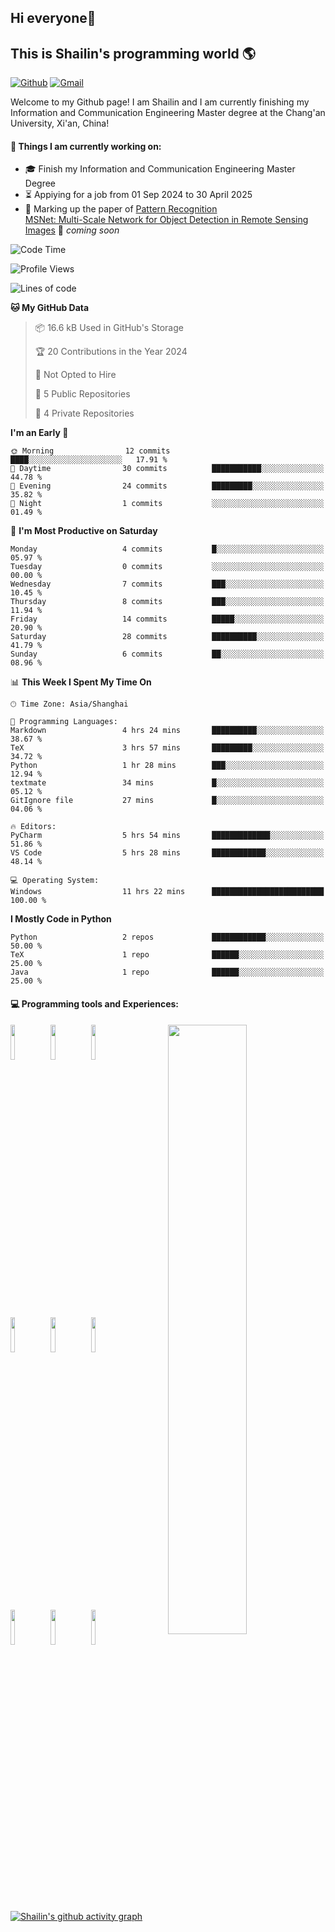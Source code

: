 ## Hi everyone👋
## This is Shailin's programming world :earth_americas:
[![Github](https://img.shields.io/badge/-Github-000?style=flat&logo=Github&logoColor=white)](https://github.com/ShailinXia)
[![Gmail](https://img.shields.io/badge/-Gmail-c14438?style=flat&logo=Gmail&logoColor=white)](mailto:shailinxia666@gmail.com)

Welcome to my Github page! I am Shailin and I am currently finishing my Information and Communication Engineering Master degree at the Chang'an University, Xi'an, China!  

<!--
<img align="right" alt="img" src="cover_image.jpg" width="40%" height="auto" />
-->
#### 🔭 Things I am currently working on: 
- :mortar_board: Finish my Information and Communication Engineering Master Degree  
- :hourglass_flowing_sand: Appiying for a job from 01 Sep 2024 to 30 April 2025 
- :star2: Marking up the paper of [Pattern Recognition](https://www.sciencedirect.com/science/article/pii/S0031320324007349?via%3Dihub)  
  [MSNet: Multi-Scale Network for Object Detection in Remote Sensing Images](https://github.com/ShailinXia/MSNet) 🚀 *coming soon*

<!--START_SECTION:waka-->
![Code Time](http://img.shields.io/badge/Code%20Time-551%20hrs%2045%20mins-blue)

![Profile Views](http://img.shields.io/badge/Profile%20Views-271-blue)

![Lines of code](https://img.shields.io/badge/From%20Hello%20World%20I%27ve%20Written-17.5%20thousand%20lines%20of%20code-blue)

**🐱 My GitHub Data** 

> 📦 16.6 kB Used in GitHub's Storage 
 > 
> 🏆 20 Contributions in the Year 2024
 > 
> 🚫 Not Opted to Hire
 > 
> 📜 5 Public Repositories 
 > 
> 🔑 4 Private Repositories 
 > 
**I'm an Early 🐤** 

```text
🌞 Morning                12 commits          ████░░░░░░░░░░░░░░░░░░░░░   17.91 % 
🌆 Daytime                30 commits          ███████████░░░░░░░░░░░░░░   44.78 % 
🌃 Evening                24 commits          █████████░░░░░░░░░░░░░░░░   35.82 % 
🌙 Night                  1 commits           ░░░░░░░░░░░░░░░░░░░░░░░░░   01.49 % 
```
📅 **I'm Most Productive on Saturday** 

```text
Monday                   4 commits           █░░░░░░░░░░░░░░░░░░░░░░░░   05.97 % 
Tuesday                  0 commits           ░░░░░░░░░░░░░░░░░░░░░░░░░   00.00 % 
Wednesday                7 commits           ███░░░░░░░░░░░░░░░░░░░░░░   10.45 % 
Thursday                 8 commits           ███░░░░░░░░░░░░░░░░░░░░░░   11.94 % 
Friday                   14 commits          █████░░░░░░░░░░░░░░░░░░░░   20.90 % 
Saturday                 28 commits          ██████████░░░░░░░░░░░░░░░   41.79 % 
Sunday                   6 commits           ██░░░░░░░░░░░░░░░░░░░░░░░   08.96 % 
```


📊 **This Week I Spent My Time On** 

```text
🕑︎ Time Zone: Asia/Shanghai

💬 Programming Languages: 
Markdown                 4 hrs 24 mins       ██████████░░░░░░░░░░░░░░░   38.67 % 
TeX                      3 hrs 57 mins       █████████░░░░░░░░░░░░░░░░   34.72 % 
Python                   1 hr 28 mins        ███░░░░░░░░░░░░░░░░░░░░░░   12.94 % 
textmate                 34 mins             █░░░░░░░░░░░░░░░░░░░░░░░░   05.12 % 
GitIgnore file           27 mins             █░░░░░░░░░░░░░░░░░░░░░░░░   04.06 % 

🔥 Editors: 
PyCharm                  5 hrs 54 mins       █████████████░░░░░░░░░░░░   51.86 % 
VS Code                  5 hrs 28 mins       ████████████░░░░░░░░░░░░░   48.14 % 

💻 Operating System: 
Windows                  11 hrs 22 mins      █████████████████████████   100.00 % 
```

**I Mostly Code in Python** 

```text
Python                   2 repos             ████████████░░░░░░░░░░░░░   50.00 % 
TeX                      1 repo              ██████░░░░░░░░░░░░░░░░░░░   25.00 % 
Java                     1 repo              ██████░░░░░░░░░░░░░░░░░░░   25.00 % 
```




<!--END_SECTION:waka-->

#### :computer: Programming tools and Experiences:
<p>
	<!--
	<img width="47%" alt="Shailin's GitHub status" align="right" src="https://github-readme-stats.vercel.app/api?username=shailinxia&show_icons=true&theme=tokyonight" /> 
	-->
	<img  width="50%" align="right" src="https://github-readme-stats.vercel.app/api/top-langs/?username=ShailinXia&hide_title=true&hide_border=true&layout=compact&langs_count=6&text_color=000&icon_color=fff&bg_color=0,52fa5a,4dfcff,c64dff&theme=graywhite" />

	

<code><img width="12%" src="https://www.vectorlogo.zone/logos/python/python-ar21.svg"></code>
<code><img width="12%" src="https://www.vectorlogo.zone/logos/jupyter/jupyter-ar21.svg"></code>
<code><img width="12%" src="https://upload.wikimedia.org/wikipedia/commons/9/92/LaTeX_logo.svg"></code>
<br />
<code><img width="12%" src="https://www.vectorlogo.zone/logos/java/java-ar21.svg"></code>
<code><img width="12%" src="https://www.vectorlogo.zone/logos/mysql/mysql-ar21.svg"></code>
<code><img width="12%" src="https://www.vectorlogo.zone/logos/getpostman/getpostman-ar21.svg"></code>
<br />
<code><img width="12%" src="https://www.vectorlogo.zone/logos/hsbc/hsbc-ar21.svg"></code>
<code><img width="12%" src="https://www.vectorlogo.zone/logos/atlassian_jira/atlassian_jira-ar21.svg"></code>
<code><img width="12%" src="https://www.vectorlogo.zone/logos/google_cloud/google_cloud-ar21.svg"></code>
</p>

[![Shailin's github activity graph](https://github-readme-activity-graph.vercel.app/graph?username=ShailinXia&theme=github-compact)](https://github.com/ShailinXia/github-readme-activity-graph)
